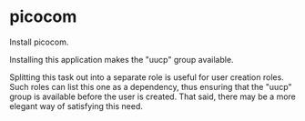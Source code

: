 picocom
=======

Install picocom.

Installing this application makes the "uucp" group available.

Splitting this task out into a separate role is useful for user creation roles.
Such roles can list this one as a dependency, thus ensuring that the "uucp"
group is available before the user is created. That said, there may be a more
elegant way of satisfying this need.
